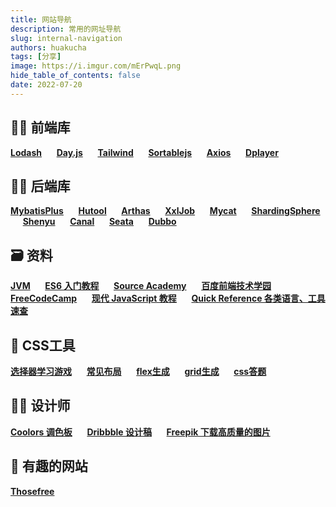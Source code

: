 ```yaml
---
title: 网站导航
description: 常用的网址导航
slug: internal-navigation
authors: huakucha
tags: [分享]
image: https://i.imgur.com/mErPwqL.png
hide_table_of_contents: false
date: 2022-07-20
---
```


## 👨‍💻 ‍前端库
[**Lodash**](https://www.lodashjs.com/) 
&nbsp;&nbsp;&nbsp;&nbsp;
[**Day.js**](https://dayjs.gitee.io/docs/zh-CN/installation/installation) 
&nbsp;&nbsp;&nbsp;&nbsp;
[**Tailwind**](https://www.tailwindcss.cn/docs) 
&nbsp;&nbsp;&nbsp;&nbsp;
[**Sortablejs**](http://www.sortablejs.com/index.html) 
&nbsp;&nbsp;&nbsp;&nbsp;
[**Axios**](https://www.axios-http.cn/docs/intro) 
&nbsp;&nbsp;&nbsp;&nbsp;
[**Dplayer**](http://dplayer.js.org/zh/) 

<!--truncate-->


## 👨‍💻 ‍后端库

[**MybatisPlus**](https://baomidou.com/)
&nbsp;&nbsp;&nbsp;&nbsp;
[**Hutool**](https://www.hutool.cn/docs/#/)
&nbsp;&nbsp;&nbsp;&nbsp;
[**Arthas**](https://arthas.gitee.io/index.html) 
&nbsp;&nbsp;&nbsp;&nbsp;
[**XxlJob**](https://www.xuxueli.com/xxl-conf/) 
&nbsp;&nbsp;&nbsp;&nbsp;
[**Mycat**](http://www.mycat.org.cn/) 
&nbsp;&nbsp;&nbsp;&nbsp;
[**ShardingSphere**](https://shardingsphere.apache.org/document/current/cn/overview/) 
&nbsp;&nbsp;&nbsp;&nbsp;
[**Shenyu**](https://shenyu.apache.org/zh/docs/index)
&nbsp;&nbsp;&nbsp;&nbsp;
[**Canal**](https://github.com/alibaba/canal/wiki)
&nbsp;&nbsp;&nbsp;&nbsp;
[**Seata**](https://seata.io/zh-cn/docs/overview/what-is-seata.html)
&nbsp;&nbsp;&nbsp;&nbsp;
[**Dubbo**](https://dubbo.apache.org/zh/docs/quick-start/)


## 🗃 资料
[**JVM**](https://docs.oracle.com/javase/8/docs/technotes/tools/windows/index.html)
&nbsp;&nbsp;&nbsp;&nbsp;
[**ES6 入门教程**](https://es6.ruanyifeng.com/)
&nbsp;&nbsp;&nbsp;&nbsp;
[**Source Academy**](https://sourceacademy.org/sicpjs/index)
&nbsp;&nbsp;&nbsp;&nbsp;
[**百度前端技术学园**](http://ife.baidu.com/)
&nbsp;&nbsp;&nbsp;&nbsp;
[**FreeCodeCamp**](https://chinese.freecodecamp.org/learn)
&nbsp;&nbsp;&nbsp;&nbsp;
[**现代 JavaScript 教程**](https://zh.javascript.info/)
&nbsp;&nbsp;&nbsp;&nbsp;
[**Quick Reference 各类语言、工具速查**](https://quickref.me/)

## 🔨 CSS工具

[**选择器学习游戏**](https://flukeout.github.io/)
&nbsp;&nbsp;&nbsp;&nbsp;
[**常见布局**](https://csslayout.io/)
&nbsp;&nbsp;&nbsp;&nbsp;
[**flex生成**](https://loading.io/flexbox/)
&nbsp;&nbsp;&nbsp;&nbsp;
[**grid生成**](https://cssgr.id/)
&nbsp;&nbsp;&nbsp;&nbsp;
[**css答题**](https://www.guess-css.app/)


## 👩‍⚖️‍ 设计师
[**Coolors 调色板**](https://coolors.co)
&nbsp;&nbsp;&nbsp;&nbsp;
[**Dribbble 设计稿**](https://dribbble.com)
&nbsp;&nbsp;&nbsp;&nbsp;
[**Freepik 下载高质量的图片**](https://www.freepik.com)

## 🎊 有趣的网站
[**Thosefree**](https://www.thosefree.com/)

